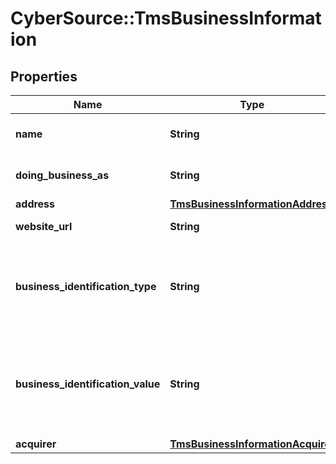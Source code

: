 # CyberSource::TmsBusinessInformation

## Properties
Name | Type | Description | Notes
------------ | ------------- | ------------- | -------------
**name** | **String** | Name of the network token merchant. | [optional] 
**doing_business_as** | **String** | Name the network token merchant does business as | [optional] 
**address** | [**TmsBusinessInformationAddress**](TmsBusinessInformationAddress.md) |  | [optional] 
**website_url** | **String** | Website of network token merchant. | [optional] 
**business_identification_type** | **String** | The Identifier associated with the business type; required unless both acquirerId and acquirerMerchantId are provided.  | [optional] 
**business_identification_value** | **String** | The value associated with the business identifier type; required unless both acquirerId and acquirerMerchantId are provided.  | [optional] 
**acquirer** | [**TmsBusinessInformationAcquirer**](TmsBusinessInformationAcquirer.md) |  | [optional] 


